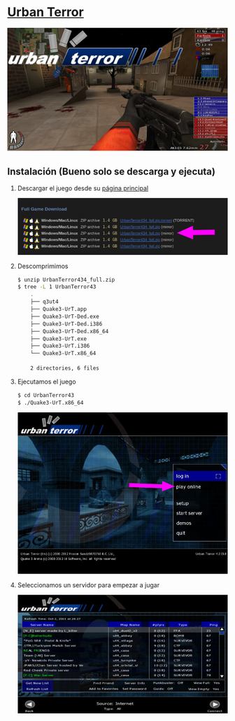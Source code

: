 # [Urban Terror](https://www.urbanterror.info/home/)

![](.img/UrbanTerrorJuego.jpg)

## Instalación (Bueno solo se descarga y ejecuta)

1. Descargar el juego desde su  [página principal](https://www.urbanterror.info/downloads/)

	![](.img/descarga.png)

2. Descomprimimos 
	
	```bash
	$ unzip UrbanTerror434_full.zip
	$ tree -L 1 UrbanTerror43
		.
		├── q3ut4
		├── Quake3-UrT.app
		├── Quake3-UrT-Ded.exe
		├── Quake3-UrT-Ded.i386
		├── Quake3-UrT-Ded.x86_64
		├── Quake3-UrT.exe
		├── Quake3-UrT.i386
		└── Quake3-UrT.x86_64

		2 directories, 6 files
	```

3. Ejecutamos el juego

	```bash
	$ cd UrbanTerror43
	$ ./Quake3-UrT.x86_64
	```

	![](.img/Inicio2.png)

4. Seleccionamos un servidor para empezar a jugar

	![](.img/servers.jpg)
